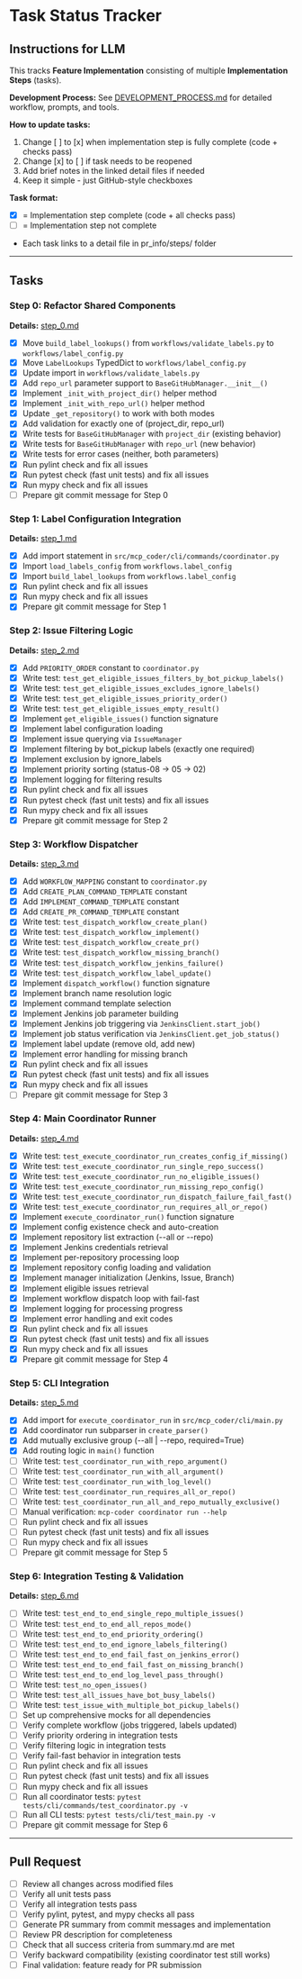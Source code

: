 # Task Status Tracker

## Instructions for LLM

This tracks **Feature Implementation** consisting of multiple **Implementation Steps** (tasks).

**Development Process:** See [DEVELOPMENT_PROCESS.md](./DEVELOPMENT_PROCESS.md) for detailed workflow, prompts, and tools.

**How to update tasks:**

1. Change [ ] to [x] when implementation step is fully complete (code + checks pass)
2. Change [x] to [ ] if task needs to be reopened
3. Add brief notes in the linked detail files if needed
4. Keep it simple - just GitHub-style checkboxes

**Task format:**

- [x] = Implementation step complete (code + all checks pass)
- [ ] = Implementation step not complete
- Each task links to a detail file in pr_info/steps/ folder

---

## Tasks

### Step 0: Refactor Shared Components
**Details:** [step_0.md](steps/step_0.md)

- [x] Move `build_label_lookups()` from `workflows/validate_labels.py` to `workflows/label_config.py`
- [x] Move `LabelLookups` TypedDict to `workflows/label_config.py`
- [x] Update import in `workflows/validate_labels.py`
- [x] Add `repo_url` parameter support to `BaseGitHubManager.__init__()`
- [x] Implement `_init_with_project_dir()` helper method
- [x] Implement `_init_with_repo_url()` helper method
- [x] Update `_get_repository()` to work with both modes
- [x] Add validation for exactly one of (project_dir, repo_url)
- [x] Write tests for `BaseGitHubManager` with `project_dir` (existing behavior)
- [x] Write tests for `BaseGitHubManager` with `repo_url` (new behavior)
- [x] Write tests for error cases (neither, both parameters)
- [x] Run pylint check and fix all issues
- [x] Run pytest check (fast unit tests) and fix all issues
- [x] Run mypy check and fix all issues
- [ ] Prepare git commit message for Step 0

### Step 1: Label Configuration Integration
**Details:** [step_1.md](steps/step_1.md)

- [x] Add import statement in `src/mcp_coder/cli/commands/coordinator.py`
- [x] Import `load_labels_config` from `workflows.label_config`
- [x] Import `build_label_lookups` from `workflows.label_config`
- [x] Run pylint check and fix all issues
- [x] Run mypy check and fix all issues
- [x] Prepare git commit message for Step 1

### Step 2: Issue Filtering Logic
**Details:** [step_2.md](steps/step_2.md)

- [x] Add `PRIORITY_ORDER` constant to `coordinator.py`
- [x] Write test: `test_get_eligible_issues_filters_by_bot_pickup_labels()`
- [x] Write test: `test_get_eligible_issues_excludes_ignore_labels()`
- [x] Write test: `test_get_eligible_issues_priority_order()`
- [x] Write test: `test_get_eligible_issues_empty_result()`
- [x] Implement `get_eligible_issues()` function signature
- [x] Implement label configuration loading
- [x] Implement issue querying via `IssueManager`
- [x] Implement filtering by bot_pickup labels (exactly one required)
- [x] Implement exclusion by ignore_labels
- [x] Implement priority sorting (status-08 → 05 → 02)
- [x] Implement logging for filtering results
- [x] Run pylint check and fix all issues
- [x] Run pytest check (fast unit tests) and fix all issues
- [x] Run mypy check and fix all issues
- [x] Prepare git commit message for Step 2

### Step 3: Workflow Dispatcher
**Details:** [step_3.md](steps/step_3.md)

- [x] Add `WORKFLOW_MAPPING` constant to `coordinator.py`
- [x] Add `CREATE_PLAN_COMMAND_TEMPLATE` constant
- [x] Add `IMPLEMENT_COMMAND_TEMPLATE` constant
- [x] Add `CREATE_PR_COMMAND_TEMPLATE` constant
- [x] Write test: `test_dispatch_workflow_create_plan()`
- [x] Write test: `test_dispatch_workflow_implement()`
- [x] Write test: `test_dispatch_workflow_create_pr()`
- [x] Write test: `test_dispatch_workflow_missing_branch()`
- [x] Write test: `test_dispatch_workflow_jenkins_failure()`
- [x] Write test: `test_dispatch_workflow_label_update()`
- [x] Implement `dispatch_workflow()` function signature
- [x] Implement branch name resolution logic
- [x] Implement command template selection
- [x] Implement Jenkins job parameter building
- [x] Implement Jenkins job triggering via `JenkinsClient.start_job()`
- [x] Implement job status verification via `JenkinsClient.get_job_status()`
- [x] Implement label update (remove old, add new)
- [x] Implement error handling for missing branch
- [x] Run pylint check and fix all issues
- [x] Run pytest check (fast unit tests) and fix all issues
- [x] Run mypy check and fix all issues
- [ ] Prepare git commit message for Step 3

### Step 4: Main Coordinator Runner
**Details:** [step_4.md](steps/step_4.md)

- [x] Write test: `test_execute_coordinator_run_creates_config_if_missing()`
- [x] Write test: `test_execute_coordinator_run_single_repo_success()`
- [x] Write test: `test_execute_coordinator_run_no_eligible_issues()`
- [x] Write test: `test_execute_coordinator_run_missing_repo_config()`
- [x] Write test: `test_execute_coordinator_run_dispatch_failure_fail_fast()`
- [x] Write test: `test_execute_coordinator_run_requires_all_or_repo()`
- [x] Implement `execute_coordinator_run()` function signature
- [x] Implement config existence check and auto-creation
- [x] Implement repository list extraction (--all or --repo)
- [x] Implement Jenkins credentials retrieval
- [x] Implement per-repository processing loop
- [x] Implement repository config loading and validation
- [x] Implement manager initialization (Jenkins, Issue, Branch)
- [x] Implement eligible issues retrieval
- [x] Implement workflow dispatch loop with fail-fast
- [x] Implement logging for processing progress
- [x] Implement error handling and exit codes
- [x] Run pylint check and fix all issues
- [x] Run pytest check (fast unit tests) and fix all issues
- [x] Run mypy check and fix all issues
- [x] Prepare git commit message for Step 4

### Step 5: CLI Integration
**Details:** [step_5.md](steps/step_5.md)

- [x] Add import for `execute_coordinator_run` in `src/mcp_coder/cli/main.py`
- [x] Add coordinator run subparser in `create_parser()`
- [x] Add mutually exclusive group (--all | --repo, required=True)
- [x] Add routing logic in `main()` function
- [ ] Write test: `test_coordinator_run_with_repo_argument()`
- [ ] Write test: `test_coordinator_run_with_all_argument()`
- [ ] Write test: `test_coordinator_run_with_log_level()`
- [ ] Write test: `test_coordinator_run_requires_all_or_repo()`
- [ ] Write test: `test_coordinator_run_all_and_repo_mutually_exclusive()`
- [ ] Manual verification: `mcp-coder coordinator run --help`
- [ ] Run pylint check and fix all issues
- [ ] Run pytest check (fast unit tests) and fix all issues
- [ ] Run mypy check and fix all issues
- [ ] Prepare git commit message for Step 5

### Step 6: Integration Testing & Validation
**Details:** [step_6.md](steps/step_6.md)

- [ ] Write test: `test_end_to_end_single_repo_multiple_issues()`
- [ ] Write test: `test_end_to_end_all_repos_mode()`
- [ ] Write test: `test_end_to_end_priority_ordering()`
- [ ] Write test: `test_end_to_end_ignore_labels_filtering()`
- [ ] Write test: `test_end_to_end_fail_fast_on_jenkins_error()`
- [ ] Write test: `test_end_to_end_fail_fast_on_missing_branch()`
- [ ] Write test: `test_end_to_end_log_level_pass_through()`
- [ ] Write test: `test_no_open_issues()`
- [ ] Write test: `test_all_issues_have_bot_busy_labels()`
- [ ] Write test: `test_issue_with_multiple_bot_pickup_labels()`
- [ ] Set up comprehensive mocks for all dependencies
- [ ] Verify complete workflow (jobs triggered, labels updated)
- [ ] Verify priority ordering in integration tests
- [ ] Verify filtering logic in integration tests
- [ ] Verify fail-fast behavior in integration tests
- [ ] Run pylint check and fix all issues
- [ ] Run pytest check (fast unit tests) and fix all issues
- [ ] Run mypy check and fix all issues
- [ ] Run all coordinator tests: `pytest tests/cli/commands/test_coordinator.py -v`
- [ ] Run all CLI tests: `pytest tests/cli/test_main.py -v`
- [ ] Prepare git commit message for Step 6

---

## Pull Request

- [ ] Review all changes across modified files
- [ ] Verify all unit tests pass
- [ ] Verify all integration tests pass
- [ ] Verify pylint, pytest, and mypy checks all pass
- [ ] Generate PR summary from commit messages and implementation
- [ ] Review PR description for completeness
- [ ] Check that all success criteria from summary.md are met
- [ ] Verify backward compatibility (existing coordinator test still works)
- [ ] Final validation: feature ready for PR submission
